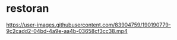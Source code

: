 # restoran

https://user-images.githubusercontent.com/83904759/190190779-9c2cadd2-04bd-4a9e-aa4b-03658cf3cc38.mp4

